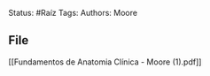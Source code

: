 Status: #Raíz 
Tags:
Authors: Moore
<br/>
## File
[[Fundamentos de Anatomia Clínica - Moore (1).pdf]]
